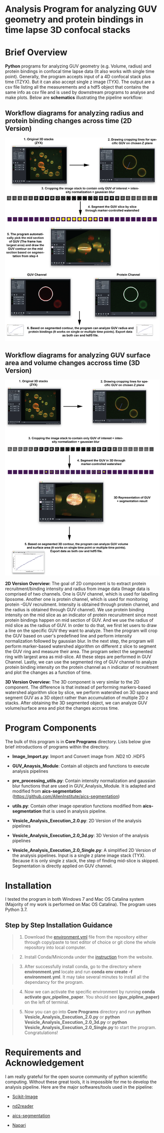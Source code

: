 # Analysis Program for analyzing GUV geometry and protein bindings in time lapse 3D confocal stacks

# Brief Overview

**Python** programs for analyzing GUV geometry (e.g. Volume, radius) and protein bindings in confocal time lapse data (It also works with single time point). Generally, the program accepts input of a 4D confocal stack plus time (TZYX). But it can also accept single z image (TYX). The output are a csv file listing all the measurements and a hdf5 object that contains the same info as csv file and is used by downstream programs to analyse and make plots. Below are **schematics** illustrating the pipeline workflow:  

## Workflow diagrams for analyzing radius and protein binding changes across time (2D Version)
![](Pipeline%20Images/GUV%20Analysis%20Pick%20Middle%20Frame%20Workflow.png)

## Workflow diagrams for analyzing GUV surface area and volume changes accross time (3D Version)
![](Pipeline%20Images/GUV%20Analysis%203D%20Pipeline.png)

**2D Version Overview:** 
The goal of 2D component is to extract protein recruitment/binding intensity and radius from image data (Image data is comprised of two channels. One is GUV channel, which is used for labelling liposome. Another one is protein channel, which is used for monitoring protein -GUV recruitment. Intensity is obtained through protein channel, and the radius is obtained through GUV channel). We use protein binding intensity on the mid slice as an indicator of protein recuruitment since most protein bindings happen on mid section of GUV. And we use the radius of mid slice as the radius of GUV. In order to do that, we first let users to draw a line on the specific GUV they want to analyze. Then the program will crop the GUV based on user's predefined line and perform intensity normalization followed by gaussian blur. In the next step, the program will perform marker-based watershed algorithm on different z slice to segment the GUV ring and measure their area. The program select the segmented ring with largest area as mid-slice. All these steps are performed in GUV Channel. Lastly, we can use the segmented ring of GUV channel to analyze protein binding intensity on the protein channel as n indicator of recruitment and plot the changes as a function of time.

**3D Version Overview:**
The 3D component is very similar to the 2D component. The difference is that instead of performing markers-based watershed algorithm slice by slice, we perform watershed on 3D space and segment GUV as a 3D object rather than accumulation of multiple 2D z stacks. After obtaining the 3D segmented object, we can analyze GUV volume/surface area and plot the changes accross time.

# Program Components
The bulk of this program is in **Core Programs** directory. Lists below give brief introductions of programs within the directory.

* **Image_Import.py**: Import and Convert image from .ND2 tO .HDF5

* **GUV_Anaysis_Module**: Contain all objects and functions to execute analysis pipelines

* **pre_processing_utils.py**: Contain intensity normalization and gaussian blur functions that are used in GUV_Analysis_Module. It is adapted and modified from **aics-segmentation** (https://github.com/AllenInstitute/aics-segmentation) 

* **utils.py**: Contain other image operation functions modified from **aics-segmentation** that is used in analysis pipeline.

* **Vesicle_Analysis_Execution_2.0.py**: 2D Version of the analysis pipelines

* **Vesicle_Analysis_Execution_2.0_3d.py**: 3D Version of the analysis pipelines

* **Vesicle_Analysis_Execution_2.0_Single.py**: A simplified 2D Version of the analysis pipelines. Input is a single z plane image stack (TYX). Because it is only single z stack, the step of finding mid-slice is skipped. Segmentation is directly applied on GUV channel.

# Installation
I tested the program in both Windows 7 and Mac OS Catalina system (Majority of my work is performed on Mac OS Catalina). The program uses Python 3.7.

## Step by Step Installation Guidance

> 1. Download the [environment.yml](environment.yml) file from the repository either through copy/paste to text editor of choice or git clone the whole repository into local computer.

> 2. Install Conda/Miniconda under the [instruction](https://docs.conda.io/projects/conda/en/latest/user-guide/install/) from the website. 

> 3. After successfully install conda, go to the directory where **environment.yml** locate and run **conda env create -f environment.yml**. It may take several minutes to install all the dependancy for the program.

> 4. Now we can activate the specific environment by running **conda activate guv_pipeline_paper**. You should see **(guv_pipline_paper)** on the left of terminal.

>5. Now you can go into **Core Programs** directory and run **python Vesicle_Analysis_Execution_2.0.py** or **python Vesicle_Analysis_Execution_2.0_3d.py** or **python Vesicle_Analysis_Execution_2.0_Single.py** to start the program. Congratulations!

# Requirements and Acknowledgement
I am really grateful for the open source community of python scientific computing. Without these great tools, it is impossible for me to develop the analysis pipeline. Here are the major softwares/tools used in the pipeline:

* [Scikit-Image](https://scikit-image.org/)

* [nd2reader](https://rbnvrw.github.io/nd2reader/)

* [aics-segmentation](https://github.com/AllenInstitute/aics-segmentation)

* [Napari](https://github.com/napari/napari)


